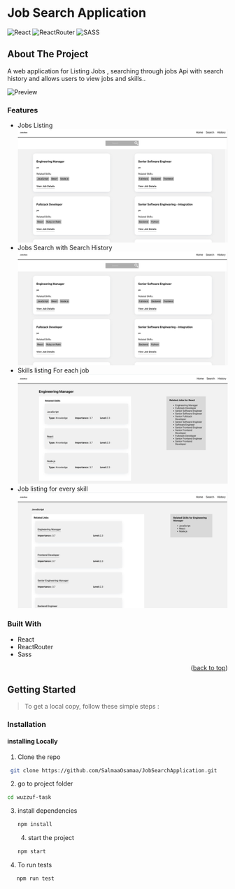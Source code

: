 # Job Search Application

<div id="top"></div>

![React](https://img.shields.io/badge/React-20232A?style=for-the-badge&logo=react&logoColor=61DAFB)
![ReactRouter](https://img.shields.io/badge/React_Router-CA4245?style=for-the-badge&logo=react-router&logoColor=white)
![SASS](https://img.shields.io/badge/Sass-CC6699?style=for-the-badge&logo=sass&logoColor=white)

## About The Project

A web application for Listing Jobs , searching through jobs Api with search history and allows users to view jobs and skills..

![Preview](./src/data/preview/1.png)

### Features

- Jobs Listing
  ![Preview](./src/assets/data/home.jpeg)
-  Jobs Search with Search History
  ![Preview](./src/assets/data/home.jpeg)
- Skills listing For each job 
  ![Preview](./src/assets/data/skilldetails.jpeg)
- Job listing for every skill
  ![Preview](./src/assets/data/jobdetails.jpeg)

### Built With

- React
- ReactRouter
- Sass

<p align="right">(<a href="#top">back to top</a>)</p>

<!-- GETTING STARTED -->

## Getting Started

> To get a local copy, follow these simple steps :
### Installation
#### installing Locally
1. Clone the repo

  ```sh
   git clone https://github.com/SalmaaOsamaa/JobSearchApplication.git
   ```
   2. go to project folder

   ```sh
   cd wuzzuf-task
   ```
3. install dependencies

   ```bash
   npm install
   ```

   4. start the project

   ```sh
   npm start
   ```
 5. To run tests

```sh
   npm run test 
   ```